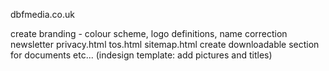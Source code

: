 dbfmedia.co.uk

create branding - colour scheme, logo definitions, name correction
newsletter
privacy.html
tos.html
sitemap.html
create downloadable section for documents etc... (indesign template: add pictures and titles)